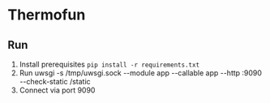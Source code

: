 # Thermofun

## Run

1. Install prerequisites `pip install -r requirements.txt`
2. Run uwsgi -s /tmp/uwsgi.sock --module app --callable app --http :9090 --check-static /static
3. Connect via port 9090
